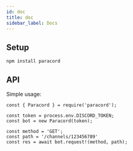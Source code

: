 ```yaml
---
id: doc
title: doc
sidebar_label: Docs
---
```


## Setup

```
npm install paracord
```

## API

Simple usage:

```
const { Paracord } = require('paracord');

const token = process.env.DISCORD_TOKEN;
const bot = new Paracord(token);

const method = 'GET';
const path = '/channels/123456789'
const res = await bot.request!(method, path);
```
